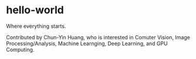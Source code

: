 # hello-world
Where everything starts.

Contributed by Chun-Yin Huang, who is interested in Comuter Vision, Image Processing/Analysis, Machine Learnging, Deep Learning, and GPU Computing.
